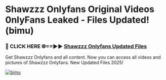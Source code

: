 # Shawzzz Onlyfans Original Videos 0nlyFans Leaked - Files Updated! (bimu)

<h3>🔴 CLICK HERE 🌐==►► <a href="https://tinyurl.com/2jnfzry5" rel="nofollow">Shawzzz Onlyfans Updated Files</a></h3>

Get Shawzzz Onlyfans and all content. Now you can access all videos and pictures of Shawzzz Onlyfans. New Updated Files 2025!

[![bimu](https://i.imgur.com/GyGTBgg.gif)](https://tinyurl.com/2jnfzry5)
